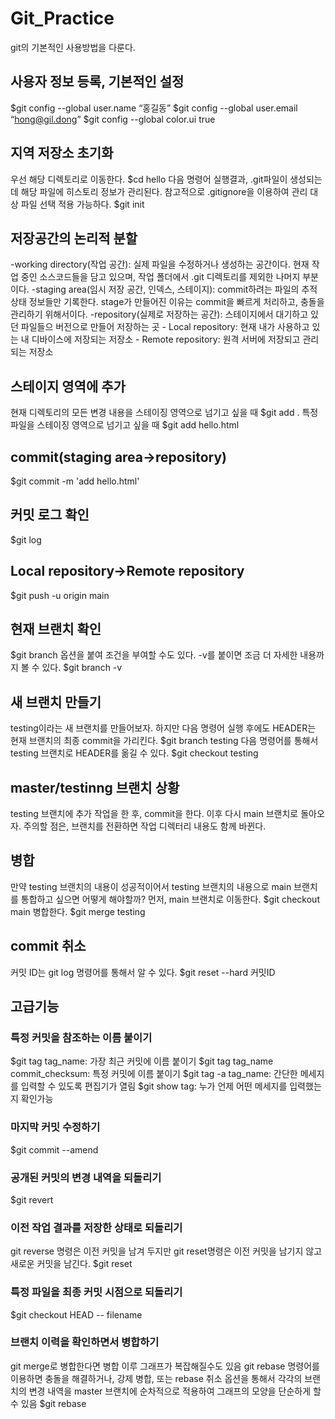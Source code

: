 # Git_Practice
git의 기본적인 사용방법을 다룬다.


## 사용자 정보 등록, 기본적인 설정
$git config --global user.name “홍길동”
$git config --global user.email “hong@gil.dong”
$git config --global color.ui true


## 지역 저장소 초기화
우선 해당 디렉토리로 이동한다.
$cd hello
다음 명령어 실행결과, .git파일이 생성되는데 해당 파일에 히스토리 정보가 관리된다.
참고적으로 .gitignore을 이용하여 관리 대상 파일 선택 적용 가능하다.
$git init


## 저장공간의 논리적 분할
-working directory(작업 공간): 실제 파일을 수정하거나 생성하는 공간이다. 현재 작업 중인 소스코드들을 담고 있으며, 작업 폴더에서 .git 디렉토리를 제외한 나머지 부분이다.
-staging area(임시 저장 공간, 인덱스, 스테이지): commit하려는 파일의 추적 상태 정보들만 기록한다. stage가 만들어진 이유는 commit을 빠르게 처리하고, 충돌을 관리하기 위해서이다.
-repository(실제로 저장하는 공간): 스테이지에서 대기하고 있던 파일들으 버전으로 만들어 저장하는 곳
    - Local repository: 현재 내가 사용하고 있는 내 디바이스에 저장되는 저장소
    - Remote repository: 원격 서버에 저장되고 관리되는 저장소


## 스테이지 영역에 추가
현재 디렉토리의 모든 변경 내용을 스테이징 영역으로 넘기고 싶을 때
$git add . 
특정 파일을 스테이징 영역으로 넘기고 싶을 때
$git add hello.html


## commit(staging area->repository)
$git commit -m 'add hello.html'


## 커밋 로그 확인
$git log


## Local repository->Remote repository
$git push -u origin main


## 현재 브랜치 확인
$git branch
옵션을 붙여 조건을 부여할 수도 있다. -v를 붙이면 조금 더 자세한 내용까지 볼 수 있다.
$git branch -v


## 새 브랜치 만들기
testing이라는 새 브랜치를 만들어보자. 하지만 다음 명령어 실행 후에도 HEADER는 현재 브랜치의 최종 commit을 가리킨다.
$git branch testing
다음 명령어를 통해서 testing 브랜치로 HEADER를 옮길 수 있다.
$git checkout testing

## master/testinng 브랜치 상황
testing 브랜치에 추가 작업을 한 후, commit을 한다.
이후 다시 main 브랜치로 돌아오자. 주의할 점은, 브랜치를 전환하면 작업 디렉터리 내용도 함께 바뀐다.

## 병합
만약 testing 브랜치의 내용이 성공적이어서 testing 브랜치의 내용으로 main 브랜치를 통합하고 싶으면 어떻게 해야할까?
먼저, main 브랜치로 이동한다.
$git checkout main
병합한다.
$git merge testing

## commit 취소
커밋 ID는 git log 명령어를 통해서 알 수 있다.
$git reset --hard 커밋ID

## 고급기능
### 특정 커밋을 참조하는 이름 붙이기
$git tag tag_name: 가장 최근 커밋에 이름 붙이기
$git tag tag_name commit_checksum: 특정 커밋에 이름 붙이기
$git tag -a tag_name: 간단한 메세지를 입력할 수 있도록 편집기가 열림
$git show tag: 누가 언제 어떤 메세지를 입력했는지 확인가능

### 마지막 커밋 수정하기
$git commit --amend

### 공개된 커밋의 변경 내역을 되돌리기
$git revert

### 이전 작업 결과를 저장한 상태로 되돌리기
git reverse 명령은 이전 커밋을 남겨 두지만 git reset명령은 이전 커밋을 남기지 않고 새로운 커밋을 남긴다.
$git reset

### 특정 파일을 최종 커밋 시점으로 되돌리기
$git checkout HEAD -- filename

### 브랜치 이력을 확인하면서 병합하기
git merge로 병합한다면 병합 이루 그래프가 복잡해질수도 있음
git rebase 명령어를 이용하면 충돌을 해결하거나, 강제 병합, 또는 rebase 취소 옵션을 통해서 각각의 브랜치의 변경 내역을 master 브랜치에 순차적으로 적용하여 그래프의 모양을 단순하게 할 수 있음
$git rebase

